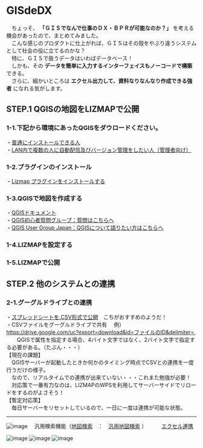 # GISdeDX
　ちょっそ、 **「ＧＩＳでなんで仕事のＤＸ・ＢＰＲが可能なのか？」** を考える機会があったので、まとめてみました。  
　こんな感じのプロダクトに仕上がれば、ＧＩＳはその殻をやぶり違うシステムとして社会の役に立てるのかな？  
　特に、ＧＩＳで扱うデータはいわばデータベース！  
　しかも、その **データを簡単に入力するインターフェイスもノーコードで構築** できる。  
　さらに、細かいところは **エクセル出力して、資料なりなんなり作成できる強者** になれる気がします。  

## STEP.1 QGISの地図をLIZMAPで公開
### 1-1.下記から環境にあったQGISをダウロードください。
・[普通にインストールできる人](https://qgis.org/ja/site/forusers/download.html)  
・[LAN内で複数の人に自動配信及びバージョン管理をしたい人（管理者向け）](https://github.com/yamamoto-ryuzo/yr-qgis-portable-launcher)  
### 1-2.プラグインのインストール  　　
・[‎Lizmap プラグインをインストールする](https://docs.lizmap.com/current/ja/publish/quick_start/lizmap_configuration.html#install-the-lizmap-plugin)  
### 1-3.QGISで地図を作成する  
・[QGISドキュメント](https://qgis.org/ja/docs/index.html)   
・[QGIS初心者質問グループ：質問はこちらへ](https://groups.google.com/g/qgisshitumon01)  
・[QGIS User Group Japan：QGISについて語りたい方はこちらへ](https://www.facebook.com/groups/qgis.jp)   
### 1-4.LIZMAPを設定する
### 1-5.LIZMAPで公開  
## STEP.2 他のシステムとの連携  
### 2-1.グーグルドライブとの連携  
・[スプレッドシートを.CSV形式で公開](https://smellman.hatenablog.com/entry/2021/02/07/191649)　こちがおすすめのようだ！  
・CSVファイルをグーグルドライブで共有 　例）https://drive.google.com/uc?export=download&id=ファイルのID&delimiter=,  
　　QGISで属性を指定する場合、4バイト文字ではなく、2バイト文字で指定する必要がある。（たぶん・・・）   
【現在の課題】  
　QGISサーバーが起動したときか何かのタイミング時点でCSVとの連携を一度行うだけの様子。    
　なので、リアルタイムでの連携が出来ていない・・・これまた勉強が必要！  
　対応策で一番有力なのは、LIZMAPのWPSを利用してサーバーサイドでリロードをするのがよさそう！  
【暫定対応策】  
　毎日サーバーをリセットしているので、一日に一度は連携が可能な状態。  

---

![image](https://github.com/yamamoto-ryuzo/GISdeDX/assets/86514652/ee4ae629-fcfd-4e09-8b15-dd5e55cd5420)
　汎用検索機能（[地図検索](https://github.com/yamamoto-ryuzo/GEO-search-plugin)　：　[汎用地図検索](https://github.com/NationalSecurityAgency/qgis-searchlayers-plugin)  ）　　　 [エクセル連携](https://github.com/yamamoto-ryuzo/QGIS-exportExcel)

![image](https://github.com/yamamoto-ryuzo/GISdeDX/assets/86514652/0b0031d3-62a5-44ff-9935-00f546a5cc67)
![image](https://github.com/yamamoto-ryuzo/GISdeDX/assets/86514652/78fc436b-2338-4ac0-ae30-338c0e186ad2)
![image](https://github.com/yamamoto-ryuzo/GISdeDX/assets/86514652/a974ac11-089d-4197-8e7b-d7840696b50e)
